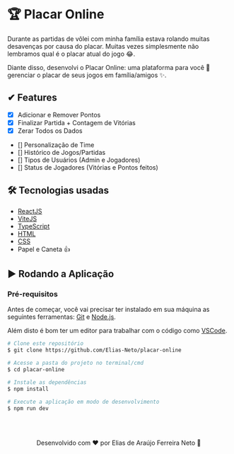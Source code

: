 # 🏆 Placar Online

Durante as partidas de vôlei com minha família estava rolando muitas desavenças por causa do placar. Muitas vezes simplesmente não lembramos qual é o placar atual do jogo 😂.

Diante disso, desenvolvi o Placar Online: uma plataforma para você 🫵 gerenciar o placar de seus jogos em família/amigos ✨. 

## ✔ Features

- [x] Adicionar e Remover Pontos 
- [x] Finalizar Partida + Contagem de Vitórias
- [x] Zerar Todos os Dados
- [] Personalização de Time
- [] Histórico de Jogos/Partidas
- [] Tipos de Usuários (Admin e Jogadores)
- [] Status de Jogadores (Vitórias e Pontos feitos)

## 🛠 Tecnologias usadas

- [ReactJS](https://pt-br.reactjs.org/)
- [ViteJS](https://vitejs.dev/)
- [TypeScript](hhttps://www.typescriptlang.org/)
- [HTML](https://developer.mozilla.org/pt-BR/docs/Learn/HTML)
- [CSS](https://developer.mozilla.org/pt-BR/docs/Web/CSS)
- Papel e Caneta 👍

## ▶ Rodando a Aplicação

### Pré-requisitos

Antes de começar, você vai precisar ter instalado em sua máquina as seguintes ferramentas:
[Git](https://git-scm.com) e [Node.js](https://nodejs.org/en/).

Além disto é bom ter um editor para trabalhar com o código como [VSCode](https://code.visualstudio.com/).

```bash
# Clone este repositório
$ git clone https://github.com/Elias-Neto/placar-online

# Acesse a pasta do projeto no terminal/cmd
$ cd placar-online

# Instale as dependências
$ npm install

# Execute a aplicação em modo de desenvolvimento
$ npm run dev
```

<br />
<br />

<p align="center"> Desenvolvido com ❤ por Elias de Araújo Ferreira Neto 👋 <p>